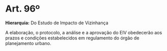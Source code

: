 # Art. 96º

**Hierarquia:** Do Estudo de Impacto de Vizinhança

A elaboração, o protocolo, a análise e a aprovação do EIV obedecerão aos prazos e condições estabelecidos em regulamento do órgão de planejamento urbano.






